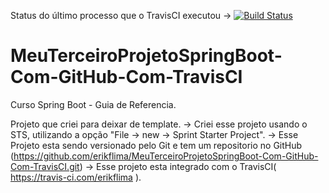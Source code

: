 Status do último processo que o TravisCI executou -> [![Build Status](https://travis-ci.com/erikflima/MeuTerceiroProjetoSpringBoot-Com-GitHub-Com-TravisCI.svg?branch=master)](https://travis-ci.com/erikflima/MeuTerceiroProjetoSpringBoot-Com-GitHub-Com-TravisCI)

# MeuTerceiroProjetoSpringBoot-Com-GitHub-Com-TravisCI
Curso Spring Boot - Guia de Referencia.

Projeto que criei para deixar de template.
 -> Criei esse projeto usando o STS, utilizando a opção "File -> new -> Sprint Starter Project".
 -> Esse Projeto esta sendo versionado pelo Git e tem um repositorio no GitHub (https://github.com/erikflima/MeuTerceiroProjetoSpringBoot-Com-GitHub-Com-TravisCI.git)
 -> Esse projeto esta integrado com o TravisCI( https://travis-ci.com/erikflima ).
